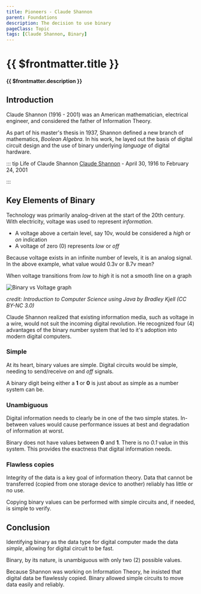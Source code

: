 ```yaml
---
title: Pioneers - Claude Shannon
parent: Foundations
description: The decision to use binary
pageClass: Topic
tags: [Claude Shannon, Binary]
---
```


<script setup>
import KeyConcepts from '../../.vitepress/components/KeyConcepts.vue'
</script>

# {{ $frontmatter.title }}

#### {{ $frontmatter.description }}

<KeyConcepts :ConceptArray= "[
  {
  Concept:'Choosing the right data type for digital computers',
  Details:'Claude Shannon recognized the important traits required for digital data processing'
},
{
  Concept:'Binary becomes the core data type',
  Details:'Based on the needs of digital computers to handles are share data, binary was the best option'
},
]" />

## Introduction

Claude Shannon (1916 - 2001) was an American mathematician, electrical engineer, and considered the father of Information Theory.

As part of his master's thesis in 1937, Shannon defined a new branch of mathematics, *Boolean Algebra*. In his work, he layed out the basis of digital circuit design and the use of binary underlying *language* of digital hardware.

::: tip Life of Claude Shannon
[Claude Shannon](https://en.wikipedia.org/wiki/Claude_Shannon) - April 30, 1916 to February 24, 2001

:::

## Key Elements of Binary

Technology was primarily analog-driven at the start of the 20th century. With electricity, voltage was used to represent *information*. 
- A voltage above a certain level, say 10v, would be considered a *high* or *on* indication
- A voltage of zero (0) represents *low* or *off*

Because voltage exists in an infinite number of levels, it is an analog signal. In the above example, what value would 0.3v or 8.7v mean?

When voltage transitions from *low* to *high* it is not a smooth line on a graph

![Binary vs Voltage graph](http://computerscience.chemeketa.edu/cs160Reader/_images/binary_w_noise.gif)

*credit: Introduction to Computer Science using Java by Bradley Kjell (CC BY-NC 3.0)*

Claude Shannon realized that existing information media, such as voltage in a wire, would not suit the incoming digital revolution. He recognized four (4) advantages of the binary number system that led to it's adoption into modern digital computers.

### Simple

At its heart, binary values are simple. Digital circuits would be simple, needing to send/receive *on* and *off* signals.

A binary digit being either a **1** or **0** is just about as simple as a number system can be. 

### Unambiguous

Digital information needs to clearly be in one of the two simple states. In-between values would cause performance issues at best and degradation of information at worst.

Binary does not have values between **0** and **1**. There is no *0.1* value in this system. This provides the exactness that digital information needs.

### Flawless copies

Integrity of the data is a key goal of information theory. Data that cannot be transferred (copied from one storage device to another) reliably has little or no use.

Copying binary values can be performed with simple circuits and, if needed, is simple to verify.

## Conclusion

Identifying binary as the data type for digital computer made the data *simple*, allowing for digital circuit to be fast.

Binary, by its nature, is unambiguous with only two (2) possible values. 

Because Shannon was working on Information Theory, he insisted that digital data be flawlessly copied. Binary allowed simple circuits to move data easily and reliably.
